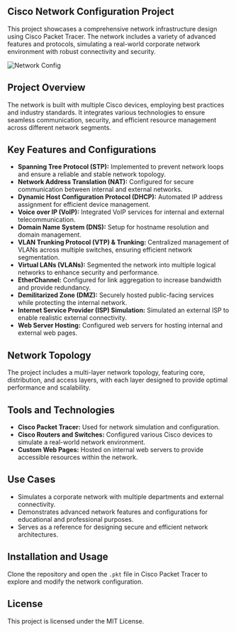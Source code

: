## Cisco Network Configuration Project

This project showcases a comprehensive network infrastructure design using Cisco Packet Tracer. The network includes a variety of advanced features and protocols, simulating a real-world corporate network environment with robust connectivity and security.

![Network Config](https://github.com/user-attachments/assets/035fc873-5123-44c3-91d3-3a5e194840fa)


## Project Overview
The network is built with multiple Cisco devices, employing best practices and industry standards. It integrates various technologies to ensure seamless communication, security, and efficient resource management across different network segments.

## Key Features and Configurations

- **Spanning Tree Protocol (STP):** Implemented to prevent network loops and ensure a reliable and stable network topology.
- **Network Address Translation (NAT):** Configured for secure communication between internal and external networks.
- **Dynamic Host Configuration Protocol (DHCP):** Automated IP address assignment for efficient device management.
- **Voice over IP (VoIP):** Integrated VoIP services for internal and external telecommunication.
- **Domain Name System (DNS):** Setup for hostname resolution and domain management.
- **VLAN Trunking Protocol (VTP) & Trunking:** Centralized management of VLANs across multiple switches, ensuring efficient network segmentation.
- **Virtual LANs (VLANs):** Segmented the network into multiple logical networks to enhance security and performance.
- **EtherChannel:** Configured for link aggregation to increase bandwidth and provide redundancy.
- **Demilitarized Zone (DMZ):** Securely hosted public-facing services while protecting the internal network.
- **Internet Service Provider (ISP) Simulation:** Simulated an external ISP to enable realistic external connectivity.
- **Web Server Hosting:** Configured web servers for hosting internal and external web pages.

## Network Topology
The project includes a multi-layer network topology, featuring core, distribution, and access layers, with each layer designed to provide optimal performance and scalability.

## Tools and Technologies
- **Cisco Packet Tracer:** Used for network simulation and configuration.
- **Cisco Routers and Switches:** Configured various Cisco devices to simulate a real-world network environment.
- **Custom Web Pages:** Hosted on internal web servers to provide accessible resources within the network.

## Use Cases
- Simulates a corporate network with multiple departments and external connectivity.
- Demonstrates advanced network features and configurations for educational and professional purposes.
- Serves as a reference for designing secure and efficient network architectures.

## Installation and Usage
Clone the repository and open the `.pkt` file in Cisco Packet Tracer to explore and modify the network configuration.

## License
This project is licensed under the MIT License.
